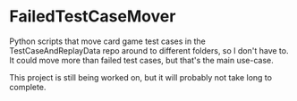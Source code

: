 # FailedTestCaseMover
Python scripts that move card game test cases in the TestCaseAndReplayData repo around to different folders, so I don't have to. It could move more than failed test cases, but that's the main use-case.

This project is still being worked on, but it will probably not take long to complete.
